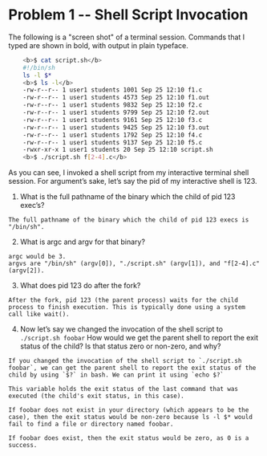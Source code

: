 # Problem 1 -- Shell Script Invocation
The following is a "screen shot" of a terminal session. Commands that I typed are shown in bold, with output in plain typeface.
```bash
    <b>$ cat script.sh</b>
    #!/bin/sh
    ls -l $*
    <b>$ ls -l</b>
    -rw-r--r-- 1 user1 students 1001 Sep 25 12:10 f1.c
    -rw-r--r-- 1 user1 students 4573 Sep 25 12:10 f1.out
    -rw-r--r-- 1 user1 students 9832 Sep 25 12:10 f2.c
    -rw-r--r-- 1 user1 students 9799 Sep 25 12:10 f2.out
    -rw-r--r-- 1 user1 students 9161 Sep 25 12:10 f3.c
    -rw-r--r-- 1 user1 students 9425 Sep 25 12:10 f3.out
    -rw-r--r-- 1 user1 students 1792 Sep 25 12:10 f4.c
    -rw-r--r-- 1 user1 students 9137 Sep 25 12:10 f5.c
    -rwxr-xr-x 1 user1 students 20 Sep 25 12:10 script.sh
    <b>$ ./script.sh f[2-4].c</b>
```
As you can see, I invoked a shell script from my interactive terminal shell session. For argument’s sake, let’s say the pid of my interactive shell is 123.

1. What is the full pathname of the binary which the child of pid 123 exec’s?
```
The full pathname of the binary which the child of pid 123 execs is "/bin/sh".
```

2. What is argc and argv for that binary?
```
argc would be 3. 
argvs are "/bin/sh" (argv[0]), "./script.sh" (argv[1]), and "f[2-4].c" (argv[2]). 
```
3. What does pid 123 do after the fork?

```
After the fork, pid 123 (the parent process) waits for the child process to finish execution. This is typically done using a system call like wait(). 
```

4. Now let’s say we changed the invocation of the shell script to  
`./script.sh foobar` 
How would we get the parent shell to report the exit status of the child? Is that status zero or non-zero, and why?
```
If you changed the invocation of the shell script to `./script.sh foobar`, we can get the parent shell to report the exit status of the child by using `$?` in bash. We can print it using `echo $?`

This variable holds the exit status of the last command that was executed (the child's exit status, in this case).

If foobar does not exist in your directory (which appears to be the case), then the exit status would be non-zero because ls -l $* would fail to find a file or directory named foobar.

If foobar does exist, then the exit status would be zero, as 0 is a success. 
```